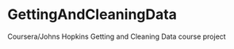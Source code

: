 GettingAndCleaningData
======================

Coursera/Johns Hopkins Getting and Cleaning Data course project
